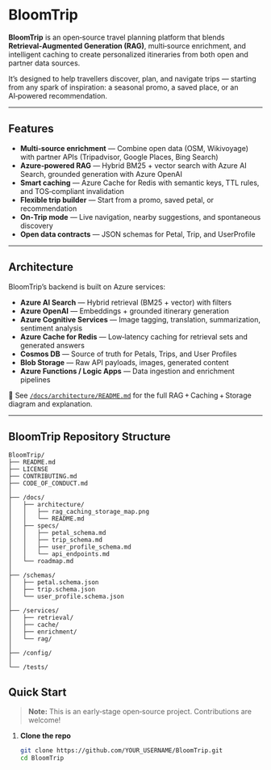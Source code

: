 # BloomTrip

**BloomTrip** is an open‑source travel planning platform that blends **Retrieval‑Augmented Generation (RAG)**, multi‑source enrichment, and intelligent caching to create personalized itineraries from both open and partner data sources.

It’s designed to help travellers discover, plan, and navigate trips — starting from any spark of inspiration: a seasonal promo, a saved place, or an AI‑powered recommendation.

---

## Features

- **Multi‑source enrichment** — Combine open data (OSM, Wikivoyage) with partner APIs (Tripadvisor, Google Places, Bing Search)  
- **Azure‑powered RAG** — Hybrid BM25 + vector search with Azure AI Search, grounded generation with Azure OpenAI  
- **Smart caching** — Azure Cache for Redis with semantic keys, TTL rules, and TOS‑compliant invalidation  
- **Flexible trip builder** — Start from a promo, saved petal, or recommendation  
- **On‑Trip mode** — Live navigation, nearby suggestions, and spontaneous discovery  
- **Open data contracts** — JSON schemas for Petal, Trip, and UserProfile

---

## Architecture

BloomTrip’s backend is built on Azure services:

- **Azure AI Search** — Hybrid retrieval (BM25 + vector) with filters  
- **Azure OpenAI** — Embeddings + grounded itinerary generation  
- **Azure Cognitive Services** — Image tagging, translation, summarization, sentiment analysis  
- **Azure Cache for Redis** — Low‑latency caching for retrieval sets and generated answers  
- **Cosmos DB** — Source of truth for Petals, Trips, and User Profiles  
- **Blob Storage** — Raw API payloads, images, generated content  
- **Azure Functions / Logic Apps** — Data ingestion and enrichment pipelines

📄 See [`/docs/architecture/README.md`](docs/architecture/README.md) for the full RAG + Caching + Storage diagram and explanation.

---

## BloomTrip Repository Structure

```text
BloomTrip/
├── README.md
├── LICENSE
├── CONTRIBUTING.md
├── CODE_OF_CONDUCT.md
│
├── /docs/
│   ├── architecture/
│   │   ├── rag_caching_storage_map.png
│   │   └── README.md
│   ├── specs/
│   │   ├── petal_schema.md
│   │   ├── trip_schema.md
│   │   ├── user_profile_schema.md
│   │   └── api_endpoints.md
│   └── roadmap.md
│
├── /schemas/
│   ├── petal.schema.json
│   ├── trip.schema.json
│   └── user_profile.schema.json
│
├── /services/
│   ├── retrieval/
│   ├── cache/
│   ├── enrichment/
│   └── rag/
│
├── /config/
│
└── /tests/

```

## Quick Start

> **Note:** This is an early‑stage open‑source project. Contributions are welcome!

1. **Clone the repo**
   ```bash
   git clone https://github.com/YOUR_USERNAME/BloomTrip.git
   cd BloomTrip
